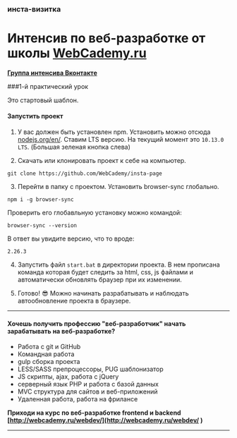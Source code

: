 ### инста-визитка

# Интенсив по веб-разработке от школы [WebCademy.ru](https://vk.com/webcademy)   

**[Группа интенсива Вконтакте](https://vk.com/webproriv)**

###1-й практический урок

Это стартовый шаблон.

#### Запустить проект

1. У вас должен быть установлен npm. Установить можно отсюда [nodejs.org/en/](https://nodejs.org/en/). Ставим LTS версию. На текущий момент это `10.13.0 LTS`. (Большая зеленая кнопка слева)

2. Скачать или клонировать проект к себе на компьютер. 

```
git clone https://github.com/WebCademy/insta-page
```

3. Перейти в папку с проектом. Установить browser-sync глобально.

```
npm i -g browser-sync
```

Проверить его глобавльную установку можно командой:

```
browser-sync --version
```

В ответ вы увидите версию, что то вроде: 

```
2.26.3
```

4. Запустить файл `start.bat` в директории проекта. В
нем прописана команда которая будет следить за html, css, js файлами и автоматически обновлять браузер при их изменении.

3. Готово! 😎 Можно начинать разрабатывать и наблюдать автообновление проекта в браузере.

-----------

#### Хочешь получить профессию "веб-разработчик" начать зарабатывать на веб-разработке?

- Работа с git и GitHub
- Командная работа
- gulp сборка проекта
- LESS/SASS препроцессоры, PUG шаблонизатор
- JS скрипты, ajax, работа с jQuery
- серверный язык PHP и работа с базой данных
- MVC структура для сайтов и веб-приложений
- Удаленная работа, работа на фрилансе

**Приходи на курс по веб-разработке frontend и backend** **[http://webcademy.ru/webdev/](http://webcademy.ru/webdev/ )** 

--------------

